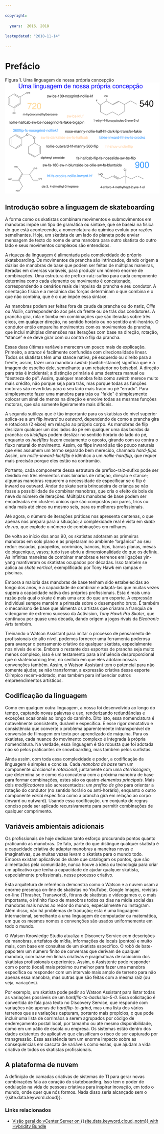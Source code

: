 ```yaml
---

copyright:

  years:  2016, 2018

lastupdated: "2018-11-14"

---
```


# Prefácio

Figura 1. Uma linguagem de nossa própria concepção
![Uma linguagem de nossa própria concepção](vcscar-alood.svg)

## Introdução sobre a linguagem de skateboarding

A forma como os skatistas combinam movimentos e submovimentos em manobras
impõe um tipo de gramática ou sintaxe, que se baseia na física do que está
acontecendo, a nomenclatura da química evoluiu por razões semelhantes. Hoje, um skatista de um lado do planeta pode
enviar mensagem de texto do nome de uma manobra para outro skatista do outro lado e seus
movimentos complexos são entendidos.

A riqueza da linguagem é alimentada pela complexidade do próprio
skateboarding. Os movimentos da prancha são intrincados, dando origem a dúzias de
manobras de base que podem ser feitas de múltiplas maneiras, iteradas em diversas
variáveis, para produzir um número enorme de combinações. Uma
estrutura de prefixo-raiz-sufixo para cada componente determina como cada
elemento ou movimento é concatenado, correspondendo a cenários reais de impulso
da prancha e seu condutor. A orientação física e a mecânica das
forças determinam o que combina e o que não combina, que é
o que impõe essa sintaxe.

As manobras podem ser feitas fora da cauda da prancha ou do nariz, *Ollie* ou
*Nollie*, correspondendo aos pés da frente ou de trás dos condutores. A prancha
gira, rola e tomba em combinações que são iteradas sobre três eixos, em
qualquer direção, no sentido horário ou no sentido anti-horário. O
condutor então emparelha movimentos com os movimentos da prancha, que inclui múltiplas
dimensões nas iterações com base na direção, rotação,
“stance” e se deve girar com ou contra o flip da
prancha.

Essas duas últimas variáveis merecem um pouco mais de explicação. Primeiro,
a *stance* é facilmente confundida com direcionalidade linear. Todos os skatistas têm
uma stance nativa, pé esquerdo ou direito para a frente; assim, fazer uma manobra
*switch* (switch-stance) significa que é a imagem de espelho dele, semelhante a um
rebatedor no beisebol. A direção para trás é incidental; a
distinção primária é uma destreza manual ou “destreza do pé”. Assim, qualquer
manobra feita como *switch* merece muito mais crédito, não porque seja para trás,
mas porque todas as funções motoras são revertidas para o seu lado mais fraco ou
pé “errado”. Para simplesmente fazer uma manobra para trás ou "fakie" é simplesmente
colocar um sinal de menos na direção e envolve todas as mesmas funções
motoras, que são somente ligeiramente mais difíceis.

A segunda sutileza que é tão importante para os skatistas de nível superior
aplica-se a um flip *inward* ou *outward*, dependendo de como a prancha
gira e rotaciona (2 eixos) em relação ao próprio corpo. As manobras de flip
deslizam qualquer um dos lados do pé em qualquer uma das bordas da prancha:
os *kickflips* podem deslizar no sentido horário do lado do pé, enquanto os *heelflips* fazem
exatamente o oposto, girando com ou contra o fluxo natural do
movimento. Assim, os flips inward são tão pouco naturais que eles assumem um
termo separado bem merecido, chamado *hard-flips*. Assim, um
*nollie-inward-kickflip* é idêntico a um *nollie-hardflip*, que requer
mais precisão porque eles estão na contramão.

Portanto, cada componente dessa estrutura de prefixo-raiz-sufixo pode ser
dividido em três elementos mais binários de rotação, direção e
stance; algumas manobras requerem a necessidade de especificar se o flip
é inward ou outward. Andar de skate seria brincadeira de criança se não fosse a possibilidade de combinar manobras, que cria o efeito de bola de neve do número de iterações. Múltiplas manobras de base podem ser encadeadas
em clusters únicos que são compostos por pares, trios ou ainda
mais até cinco ou mesmo seis, para os melhores profissionais.

Até agora, o número de iterações práticas nos apresenta
centenas, o que apenas nos prepara para a situação; a complexidade real é vista em
*skate de rua*, que explode o número de combinações em
milhares.

De volta ao início dos anos 90, os skatistas adotaram as primeiras manobras em solo plano
e as projetaram no ambiente “orgânico” ao seu redor: escadas,
parapeitos, corrimãos, bancos, hips, barras planas, mesas de piquenique, vasos; tudo
isso abriu a dimensionalidade do que os definiu. As infinitas
maneiras de combinar manobras e terrenos em ligações yin-yang
mantiveram os skatistas ocupados por décadas. Isso também se aplica ao *skate vertical*,
exemplificado por Tony Hawk em rampas e piscinas.

Embora a maioria das manobras de base tenham sido estabelecidas ao longo dos anos, é a
capacidade de combinar e adaptá-las que muitas vezes supera a capacidade
nativa dos próprios profissionais. Esta é mais uma razão pela qual o skate é
mais uma arte do que um esporte. A expressão individual sempre mantém a primazia
sobre o desempenho bruto. É também o mecanismo de base que alimenta os
artistas que criaram a franquia de videogame de extremo sucesso da Activision,
*Tony Hawk Pro Skater*, que continuou por quase uma década, dando origem
a jogos rivais da *Electronic Arts* também.

Treinando o Watson Assistant para imitar o processo de pensamento de profissionais
de alto nível, podemos fornecer uma ferramenta poderosa para avançar o pensamento criativo
de qualquer skatista, especialmente nos níveis de elite. Embora o restante dos
esportes de prancha seja muito menos complexo, isso é um testamento para a
influência desproporcional que o skateboarding tem, no sentido em que eles adotam nossas
convenções também. Assim, o Watson Assistant tem o potencial para não
somente ajudar, se não transformar, a expressão criativa desse esporte Olímpico
recém-adotado, mas também para influenciar outros empreendimentos
artísticos.

## Codificação da linguagem

Como em qualquer outra linguagem, a nossa foi desenvolvida ao longo do tempo, captando novas palavras
e uso, renderizando redundâncias e exceções ocasionais ao longo do
caminho. Dito isto, essa nomenclatura é notavelmente consistente, durável e
específica. É esse rigor denotativo e consistência que converte o
problema aparentemente intransponível de conversão de filmagem em texto por
aprendizado de máquina. Para os skatistas, cada nuance do movimento complexo é
integrada à própria nomenclatura. Na verdade, essa linguagem é tão robusta que foi adotada não só pelos praticantes de snowboarding, mas também pelos surfistas.

Ainda assim, com toda essa complexidade e poder, a codificação da linguagem é
simples e concisa. Cada *manobra de base* tem um componente *direcional* e
*rotacional*, juntamente com uma *aterrissagem*, que determina se
e como ela concatena com a próxima manobra de base para formar combinações,
estes são os quatro *elementos principais*. Mais dois *modificadores* são acrescentados:
um *prefixo de giro* para orientar a rotação do condutor (no sentido
horário ou anti-horário), enquanto o outro componente *varial* especifica como
a prancha gira em relação ao corpo (inward ou outward). Usando essa
codificação, um conjunto de regras conciso pode ser aplicado recursivamente para permitir
combinações de qualquer comprimento.

## Variáveis ambientais adicionais

Os profissionais de hoje dedicam tanto esforço procurando pontos quanto
praticando as manobras. De fato, parte do que distingue qualquer skatista é a capacidade criativa de adaptar manobras a maneiras novas e imaginativas, que muitas vezes levam o skatista para o mundo todo. Embora existam aplicativos de skate
que catalogam os pontos, que são alimentados pela comunidade, nunca
houve a ideia ou tecnologia para criar um aplicativo que tenha a capacidade
de ajudar qualquer skatista, especialmente profissionais, nesse processo criativo.

Esta arquitetura de referência demonstra como o Watson e a nuvem
usam a enorme presença on-line de skatistas no YouTube, Google
Images, revistas on-line (Thrasher, Transworld), fóruns de skatistas
e videogames e, o mais importante, o infinito fluxo de manobras todos os dias na
mídia social das manobras mais novas ao redor do mundo, especialmente no
Instagram. Além disso, não há problemas de tradução; esta é uma linguagem
internacional, semelhante a uma linguagem de computador ou matemática,
em que os mesmos nomes e convenções são usados uniformemente em todo o
mundo.

O Watson Knowledge Studio atualiza o Discovery Service com descrições
de manobras, artefatos de mídia, informações de locais (pontos) e muito mais,
com base em consultas de um skatista específico. O robô de bate-papo tem um número finito de
conversas que derivam de qualquer manobra, com base em linhas criativas
e pragmáticas de raciocínio dos skatistas profissionais experientes. Assim, o
Assistente pode responder com o ponto (local) mais próximo ou melhor para fazer uma
manobra específica ou responder com um intervalo mais amplo de terreno para não apenas
essa manobra, mas outras que são feitas com a mesma raiz (ou seja, variações).

Por exemplo, um skatista pode pedir ao Watson Assistant para listar todas as variações
possíveis de um *hardflip-to-backside-5-0*. Essa solicitação é convertida
de fala para texto no Discovery Service, que responde com variações não apenas de
*hardflip-to-grind*, mas uma lista dos vários terrenos que as
variações capturam, portanto mais propícios, o que pode incluir
uma lista de corrimãos a serem agrupados por código de endereçamento postal local, por tamanho ou até mesmo
disponibilidade, como em um pátio de escola ou empresa. Os sistemas estão dentro dos dados existentes do aplicativo que classificam o risco de ser capturado por
transgressão. Essa assistência tem um enorme impacto sobre as
consequências em cascata de variáveis como essas, que ajudam a
vida criativa de todos os skatistas profissionais.

## A plataforma de nuvem

A definição de camadas criativas de sistemas de TI para gerar novas combinações fala
ao coração do skateboarding. Isso tem o poder de ondulação na vida de
pessoas criativas para inspirar inovação, em todo o mundo, onde quer que nós formos.
Nada disso seria alcançado sem o {{site.data.keyword.cloud}}.

### Links relacionados

* [Visão geral do vCenter Server on {{site.data.keyword.cloud_notm}} with Hybridity Bundle](../vcs/vcs-hybridity-intro.html)
